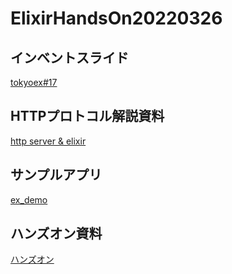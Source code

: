 # ElixirHandsOn20220326

## インベントスライド

[tokyoex#17](https://docs.google.com/presentation/d/168Er7ncGSMvhKQ25YbQ_9rJ3gJc-zXbkVjBaY6h_sD0/edit#slide=id.g11ee65f72c4_0_0)

## HTTPプロトコル解説資料

[http server & elixir](https://docs.google.com/presentation/d/1wp5ootBYLAGowRKJrGwWJBxyY8JAPA_sGQjax6A1qmw/edit#slide=id.p)

## サンプルアプリ

[ex\_demo](https://github.com/ohr486/ElixirHandsOn20220326/tree/main/ex_demo)

## ハンズオン資料

[ハンズオン](https://github.com/ohr486/ElixirHandsOn20220326/wiki)
